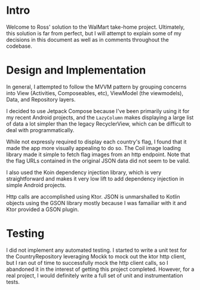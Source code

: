 # Intro

Welcome to Ross' solution to the WalMart take-home project.  Ultimately,
this solution is far from perfect, but I will attempt to explain some of
my decisions in this document as well as in comments throughout the
codebase.

# Design and Implementation

In general, I attempted to follow the MVVM pattern by grouping concerns
into View (Activities, Composeables, etc), ViewModel (the viewmodels), Data, and Repository layers.

I decided to use Jetpack Compose because I've been primarily using it for my recent Android 
projects, and the `LazyColumn` makes displaying a large list of data a lot simpler than the 
legacy RecyclerView, which can be difficult to deal with programmatically.

While not expressly required to display each country's flag, I found that it made the app more
visually appealing to do so. The Coil image loading library made it simple to fetch flag images from
an http endpoint. Note that the flag URLs contained in the original JSON data did not seem to be valid.

I also used the Koin dependency injection library, which is very straightforward and makes it very
low lift to add dependency injection in simple Android projects.

Http calls are accomplished using Ktor. JSON is unmarshalled to Kotlin objects using the GSON
library mostly because I was famailiar with it and Ktor provided a GSON plugin.

# Testing

I did not implement any automated testing. I started to write a unit test for the CountryRepository
leveraging Mockk to mock out the ktor http client, but I ran out of time to successfully mock
the http client calls, so I abandoned it in the interest of getting this project completed. However,
for a real project, I would definitely write a full set of unit and instrumentation 
tests.

